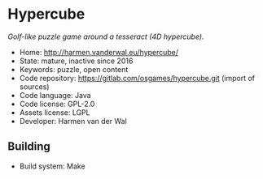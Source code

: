 # Hypercube

_Golf-like puzzle game around a tesseract (4D hypercube)._

- Home: http://harmen.vanderwal.eu/hypercube/
- State: mature, inactive since 2016
- Keywords: puzzle, open content
- Code repository: https://gitlab.com/osgames/hypercube.git (import of sources)
- Code language: Java
- Code license: GPL-2.0
- Assets license: LGPL
- Developer: Harmen van der Wal

## Building

- Build system: Make
